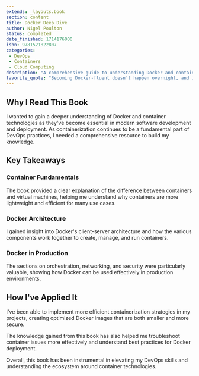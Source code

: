 ```yaml
---
extends: _layouts.book
section: content
title: Docker Deep Dive
author: Nigel Poulton
status: completed
date_finished: 1714176000
isbn: 9781521822807
categories:
 - DevOps
 - Containers
 - Cloud Computing
description: "A comprehensive guide to understanding Docker and container technologies, covering everything from basic concepts to advanced implementations."
favorite_quote: "Becoming Docker-fluent doesn't happen overnight, and it doesn't happen by accident. But once you've got it, it's a skill for life."
---
```


## Why I Read This Book

I wanted to gain a deeper understanding of Docker and container technologies as they've become essential in modern software development and deployment. As containerization continues to be a fundamental part of DevOps practices, I needed a comprehensive resource to build my knowledge.

## Key Takeaways

### Container Fundamentals

The book provided a clear explanation of the difference between containers and virtual machines, helping me understand why containers are more lightweight and efficient for many use cases.

### Docker Architecture

I gained insight into Docker's client-server architecture and how the various components work together to create, manage, and run containers.

### Docker in Production

The sections on orchestration, networking, and security were particularly valuable, showing how Docker can be used effectively in production environments.

## How I've Applied It

I've been able to implement more efficient containerization strategies in my projects, creating optimized Docker images that are both smaller and more secure.

The knowledge gained from this book has also helped me troubleshoot container issues more effectively and understand best practices for Docker deployment.

Overall, this book has been instrumental in elevating my DevOps skills and understanding the ecosystem around container technologies. 